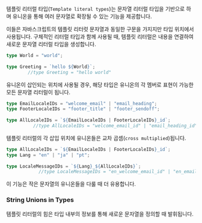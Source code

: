 템플릿 리터럴 타입(`Template literal types`)는 문자열 리터럴 타입을 기반으로 하며 유니온을 통해 여러 문자열로 확장될 수 있는 기능을 제공합니다.

이들은 자바스크립트의 템플릿 리터럿 문자열과 동일한 구문을 가지지만 타입 위치에서 사용됩니다. 구체적인 리터럴 타입과 함께 사용될 때, 템플릿 리터럴은 내용을 연결하여 새로운 문자열 리터럴 타입을 생성합니다.

```ts
type World = "world";
 
type Greeting = `hello ${World}`;
        //type Greeting = "hello world"
```

유니온이 삽인되는 위치에 사용될 경우, 해당 타입은 유니온의 각 멤버로 표현이 가능한 모든 문자열 리터럴이 됩니다.

```ts
type EmailLocaleIDs = "welcome_email" | "email_heading";
type FooterLocaleIDs = "footer_title" | "footer_sendoff";
 
type AllLocaleIDs = `${EmailLocaleIDs | FooterLocaleIDs}_id`;
          //type AllLocaleIDs = "welcome_email_id" | "email_heading_id" | "footer_title_id" | "footer_sendoff_id"
```

템플릿 리터럴의 각 삽입 위치에 유니온들은 교차 곱셈(`cross multiplied`)됩니다.

```ts
type AllLocaleIDs = `${EmailLocaleIDs | FooterLocaleIDs}_id`;
type Lang = "en" | "ja" | "pt";
 
type LocaleMessageIDs = `${Lang}_${AllLocaleIDs}`;
            //type LocaleMessageIDs = "en_welcome_email_id" | "en_email_heading_id" | "en_footer_title_id" | "en_footer_sendoff_id" | "ja_welcome_email_id" | "ja_email_heading_id" | "ja_footer_title_id" | "ja_footer_sendoff_id" | "pt_welcome_email_id" | "pt_email_heading_id" | "pt_footer_title_id" | "pt_footer_sendoff_id"
```

이 기능은 작은 문자열의 유니온들을 다룰 때 더 유용합니다.

### String Unions in Types

템플릿 리터럴의 힘은 타입 내부의 정보를 통해 새로운 문자열을 정의할 때 발휘됩니다.